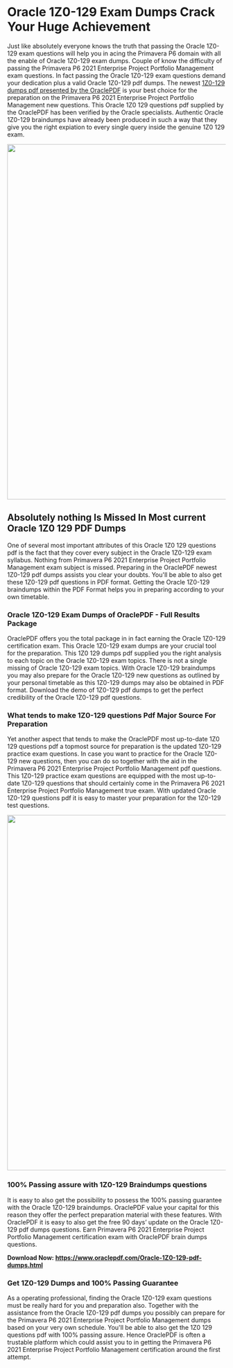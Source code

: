 <h1>Oracle 1Z0-129 Exam Dumps Crack Your Huge Achievement</h1>
<p>Just like absolutely everyone knows the truth that passing the Oracle 1Z0-129 exam questions will help you in acing the&nbsp;Primavera P6&nbsp;domain with all the enable of Oracle 1Z0-129 exam dumps. Couple of know the difficulty of passing the Primavera P6 2021 Enterprise Project Portfolio Management exam questions. In fact passing the Oracle 1Z0-129 exam questions demand your dedication plus a valid Oracle 1Z0-129 pdf dumps. The newest&nbsp;<a href="https://www.oraclepdf.com/Oracle-1Z0-129-pdf-dumps.html">1Z0-129 dumps pdf presented by the OraclePDF</a>&nbsp;is your best choice for the preparation on the Primavera P6 2021 Enterprise Project Portfolio Management new questions. This Oracle 1Z0 129 questions pdf supplied by the OraclePDF has been verified by the Oracle specialists. Authentic Oracle 1Z0-129 braindumps have already been produced in such a way that they give you the right expiation to every single query inside the genuine 1Z0 129 exam.</p>
<p><a href="https://www.oraclepdf.com/Oracle-1Z0-129-pdf-dumps.html"><img src="https://i.ibb.co/mJY6Knz/1.png" width="820" /></a></p>
<h2>Absolutely nothing Is Missed In Most current Oracle 1Z0 129 PDF Dumps</h2>
<p>One of several most important attributes of this Oracle 1Z0 129 questions pdf is the fact that they cover every subject in the Oracle 1Z0-129 exam syllabus. Nothing from Primavera P6 2021 Enterprise Project Portfolio Management exam subject is missed. Preparing in the OraclePDF newest 1Z0-129 pdf dumps assists you clear your doubts. You'll be able to also get these 1Z0-129 pdf questions in PDF format. Getting the Oracle 1Z0-129 braindumps within the PDF Format helps you in preparing according to your own timetable.</p>
<h3>Oracle 1Z0-129 Exam Dumps of OraclePDF - Full Results Package</h3>
<p>OraclePDF offers you the total package in in fact earning the Oracle 1Z0-129 certification exam. This Oracle 1Z0-129 exam dumps are your crucial tool for the preparation. This 1Z0 129 dumps pdf supplied you the right analysis to each topic on the Oracle 1Z0-129 exam topics. There is not a single missing of Oracle 1Z0-129 exam topics. With Oracle 1Z0-129 braindumps you may also prepare for the Oracle 1Z0-129 new questions as outlined by your personal timetable as this 1Z0-129 dumps may also be obtained in PDF format. Download the demo of 1Z0-129 pdf dumps to get the perfect credibility of the Oracle 1Z0-129 pdf questions.</p>
<h3>What tends to make 1Z0-129 questions Pdf Major Source For Preparation</h3>
<p>Yet another aspect that tends to make the OraclePDF most up-to-date 1Z0 129 questions pdf a topmost source for preparation is the updated 1Z0-129 practice exam questions. In case you want to practice for the Oracle 1Z0-129 new questions, then you can do so together with the aid in the Primavera P6 2021 Enterprise Project Portfolio Management pdf questions. This 1Z0-129 practice exam questions are equipped with the most up-to-date 1Z0-129 questions that should certainly come in the Primavera P6 2021 Enterprise Project Portfolio Management true exam. With updated Oracle 1Z0-129 questions pdf it is easy to master your preparation for the 1Z0-129 test questions.</p>
<p><img src="https://i.ibb.co/TWQ7T6D/2.png" width="820" /></p>
<h3>100% Passing assure with 1Z0-129 Braindumps questions</h3>
<p>It is easy to also get the possibility to possess the 100% passing guarantee with the Oracle 1Z0-129 braindumps. OraclePDF value your capital for this reason they offer the perfect preparation material with these features. With OraclePDF it is easy to also get the free 90 days&rsquo; update on the Oracle 1Z0-129 pdf dumps questions. Earn Primavera P6 2021 Enterprise Project Portfolio Management certification exam with&nbsp;OraclePDF&nbsp;brain dumps questions.</p>
<p><strong>Download Now: <a href="https://www.oraclepdf.com/Oracle-1Z0-129-pdf-dumps.html">https://www.oraclepdf.com/Oracle-1Z0-129-pdf-dumps.html</a></strong></p>
<h3>Get 1Z0-129&nbsp;Dumps&nbsp;and 100% Passing Guarantee</h3>
<p>As a operating professional, finding the Oracle 1Z0-129 exam questions must be really hard for you and preparation also. Together with the assistance from the Oracle 1Z0-129 pdf dumps you possibly can prepare for the Primavera P6 2021 Enterprise Project Portfolio Management dumps based on your very own schedule. You'll be able to also get the 1Z0 129 questions pdf with 100% passing assure. Hence OraclePDF is often a trustable platform which could assist you to in getting the Primavera P6 2021 Enterprise Project Portfolio Management certification around the first attempt.</p>
